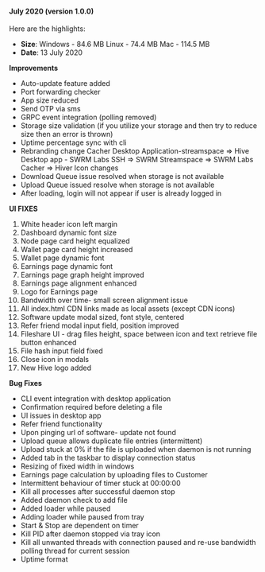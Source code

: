 
#### July 2020 (version 1.0.0)

Here are the highlights:

* **Size**: 
   Windows - 84.6 MB
   Linux - 74.4 MB
   Mac -  114.5 MB
* **Date**: 13 July 2020

**Improvements**

* Auto-update feature added
* Port forwarding checker
* App size reduced
* Send OTP via sms
* GRPC event integration (polling removed)
* Storage size validation (if you utilize your storage and then try to reduce size then an error is thrown)
* Uptime percentage sync with cli
* Rebranding change
    Cacher Desktop Application-streamspace => Hive Desktop app - SWRM Labs
    SSH => SWRM
    Streamspace => SWRM Labs
    Cacher => Hiver
    Icon changes
* Download Queue issue resolved when storage is not available
* Upload Queue issued resolve when storage is not available
* After loading, login will not appear if user is already logged in

**UI FIXES**
1. White header icon left margin
2. Dashboard dynamic font size
3. Node page card height equalized
4. Wallet page card height increased
5. Wallet page dynamic font
6. Earnings page dynamic font
7. Earnings page graph height improved
8. Earnings page alignment enhanced
9. Logo for Earnings page
10. Bandwidth over time- small screen alignment issue
11. All index.html CDN links made as local assets (except CDN icons)
12. Software update modal sized, font style, centered
13. Refer friend modal input field, position improved
14. Fileshare UI - drag files height, space between icon and text retrieve file button enhanced
15. File hash input field fixed
16. Close icon in modals
17. New Hive logo added


**Bug Fixes**

* CLI event integration with desktop application
* Confirmation required before deleting a file
* UI issues in desktop app
* Refer friend functionality
* Upon pinging url of software- update not found
* Upload queue allows duplicate file entries (intermittent)
* Upload stuck at 0% if the file is uploaded when daemon is not running
* Added tab in the taskbar to display connection status
* Resizing of fixed width in windows 
* Earnings page calculation by uploading files to Customer 
* Intermittent behaviour of timer stuck at 00:00:00 
* Kill all processes after successful daemon stop 
* Added daemon check to add file
* Added loader while paused
* Adding loader while paused from tray
* Start & Stop are dependent on timer 
* Kill PID after daemon stopped via tray icon
* Kill all unwanted threads with connection paused and re-use bandwidth polling thread for current session
* Uptime format

